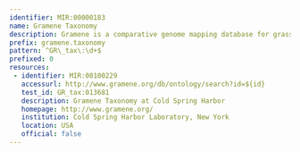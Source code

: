 ```yaml
---
identifier: MIR:00000183
name: Gramene Taxonomy
description: Gramene is a comparative genome mapping database for grasses and crop plants. It combines a semi-automatically generated database of cereal genomic and expressed sequence tag sequences, genetic maps, map relations, quantitative trait loci (QTL), and publications, with a curated database of mutants (genes and alleles), molecular markers, and proteins. This datatype refers to taxonomic information in Gramene.
prefix: gramene.taxonomy
pattern: ^GR\_tax\:\d+$
prefixed: 0
resources:
 - identifier: MIR:00100229
   accessurl: http://www.gramene.org/db/ontology/search?id=${id}
   test_id: GR_tax:013681
   description: Gramene Taxonomy at Cold Spring Harbor
   homepage: http://www.gramene.org/
   institution: Cold Spring Harbor Laboratory, New York
   location: USA
   official: false
---
```

